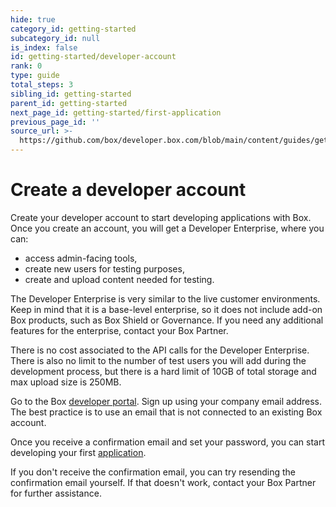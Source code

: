 ```yaml
---
hide: true
category_id: getting-started
subcategory_id: null
is_index: false
id: getting-started/developer-account
rank: 0
type: guide
total_steps: 3
sibling_id: getting-started
parent_id: getting-started
next_page_id: getting-started/first-application
previous_page_id: ''
source_url: >-
  https://github.com/box/developer.box.com/blob/main/content/guides/getting-started/developer-account.md
---
```

# Create a developer account

Create your developer account to start developing applications with Box.
Once you create an account, you will get a Developer Enterprise, where
you can:

- access admin-facing tools,
- create new users for testing purposes,
- create and upload content needed for testing.

The Developer Enterprise is very similar to the live customer environments.
Keep in mind that it is a base-level enterprise, so it does not include
add-on Box products, such as Box Shield or Governance. If you need any
additional features for the enterprise, contact your Box Partner.

<Message type='notice'>

There is no cost associated to the API calls for the Developer Enterprise.
There is also no limit to the number of test users you will add during the
development process, but there is a hard limit of 10GB of total storage
and max upload size is 250MB.

</Message>

Go to the Box [developer portal][developer-portal]. Sign up using
your company email address. The best practice is to use an email that is
not connected to an existing Box account.

Once you receive a confirmation email and set your password, you can start
developing your first [application][app].

<Message type='notice'>

If you don't receive the confirmation email, you can try resending the
confirmation email yourself. If that doesn't work, contact your Box
Partner for further assistance.

</Message>

[developer-portal]: https://developer.box.com/
[app]: g://getting-started/first-application